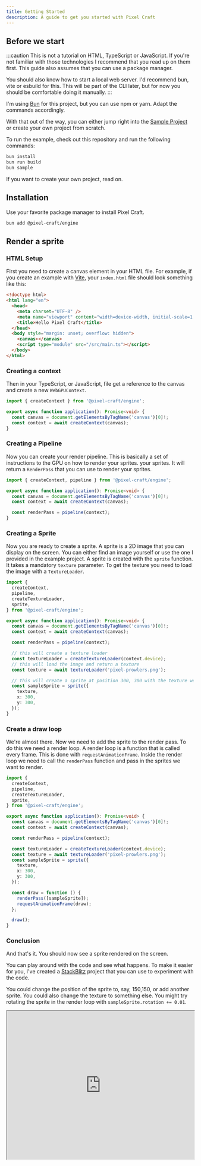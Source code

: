 ```yaml
---
title: Getting Started
description: A guide to get you started with Pixel Craft
---
```


## Before we start

:::caution
This is not a tutorial on HTML, TypeScript or JavaScript. If you're not familiar with those technologies
I recommend that you read up on them first. This guide also assumes that you can use a package manager.

You should also know how to start a local web server. I'd recommend bun, vite or esbuild for this.
This will be part of the CLI later, but for now you should be comfortable doing it manually.
:::

I'm using [Bun](https://bun.sh/) for this project, but you can use npm or yarn. Adapt the commands accordingly.

With that out of the way, you can either jump right into the [Sample Project](https://github.com/story75/pixel-craft/tree/main/demos/sample) or create your own
project from scratch.

To run the example, check out this repository and run the following commands:

```bash
bun install
bun run build
bun sample
```

If you want to create your own project, read on.

## Installation

Use your favorite package manager to install Pixel Craft.

```bash
bun add @pixel-craft/engine
```

## Render a sprite

### HTML Setup

First you need to create a canvas element in your HTML file.
For example, if you create an example with [Vite](https://vitejs.dev/), your `index.html` file should look something like this:

```html
<!doctype html>
<html lang="en">
  <head>
    <meta charset="UTF-8" />
    <meta name="viewport" content="width=device-width, initial-scale=1.0" />
    <title>Hello Pixel Craft</title>
  </head>
  <body style="margin: unset; overflow: hidden">
    <canvas></canvas>
    <script type="module" src="/src/main.ts"></script>
  </body>
</html>
```

### Creating a context

Then in your TypeScript, or JavaScript, file get a reference to the canvas and create a new `WebGPUContext`.

```ts
import { createContext } from '@pixel-craft/engine';

export async function application(): Promise<void> {
  const canvas = document.getElementsByTagName('canvas')[0]!;
  const context = await createContext(canvas);
}
```

### Creating a Pipeline

Now you can create your render pipeline. This is basically a set of instructions to the GPU on how to render your sprites.
your sprites. It will return a `RenderPass` that you can use to render your sprites.

```ts ins={3,10}
import { createContext, pipeline } from '@pixel-craft/engine';

export async function application(): Promise<void> {
  const canvas = document.getElementsByTagName('canvas')[0]!;
  const context = await createContext(canvas);

  const renderPass = pipeline(context);
}
```

### Creating a Sprite

Now you are ready to create a sprite. A sprite is a 2D image that you can display on the screen. You can either find an image yourself or use the one I provided in the example project.
A sprite is created with the `sprite` function. It takes a mandatory `texture` parameter. To get the texture you need to load the image with a `TextureLoader`.

```ts ins={4-5,14-24}
import {
  createContext,
  pipeline,
  createTextureLoader,
  sprite,
} from '@pixel-craft/engine';

export async function application(): Promise<void> {
  const canvas = document.getElementsByTagName('canvas')[0]!;
  const context = await createContext(canvas);

  const renderPass = pipeline(context);

  // this will create a texture loader
  const textureLoader = createTextureLoader(context.device);
  // this will load the image and return a texture
  const texture = await textureLoader('pixel-prowlers.png');

  // this will create a sprite at position 300, 300 with the texture we just loaded
  const sampleSprite = sprite({
    texture,
    x: 300,
    y: 300,
  });
}
```

### Create a draw loop

We're almost there. Now we need to add the sprite to the render pass. To do this we need a render loop. A render loop is a function that is called every frame.
This is done with `requestAnimationFrame`. Inside the render loop we need to call the `renderPass` function and pass in the sprites we want to render.

```ts collapse={9-20} ins={22-27}
import {
  createContext,
  pipeline,
  createTextureLoader,
  sprite,
} from '@pixel-craft/engine';

export async function application(): Promise<void> {
  const canvas = document.getElementsByTagName('canvas')[0]!;
  const context = await createContext(canvas);

  const renderPass = pipeline(context);

  const textureLoader = createTextureLoader(context.device);
  const texture = await textureLoader('pixel-prowlers.png');
  const sampleSprite = sprite({
    texture,
    x: 300,
    y: 300,
  });

  const draw = function () {
    renderPass([sampleSprite]);
    requestAnimationFrame(draw);
  };

  draw();
}
```

### Conclusion

And that's it. You should now see a sprite rendered on the screen.

You can play around with the code and see what happens. To make it easier for you, I've created a [StackBlitz](https://stackblitz.com/edit/vitejs-vite-5tbqtd?file=src%2Fmain.ts) project that you can use to experiment with the code.

You could change the position of the sprite to, say, 150,150, or add another sprite. You could also change the texture to something else.
You might try rotating the sprite in the render loop with `sampleSprite.rotation += 0.01`.

<iframe width="100%" style="height: 400px !important" src="https://stackblitz.com/edit/vitejs-vite-5tbqtd?ctl=1&embed=1&file=src%2Fmain.ts"></iframe>
